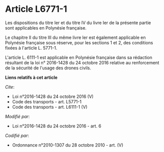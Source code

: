 # Article L6771-1

Les dispositions du titre Ier et du titre IV du livre Ier de la présente partie sont applicables en Polynésie française. 

Le chapitre II du titre III du même livre Ier est également applicable en Polynésie française sous réserve, pour les sections
1 et 2, des conditions fixées à l'article L. 5771-1. 

L'article L. 6111-1 est applicable en Polynésie française dans sa rédaction résultant de la loi n° 2016-1428 du 24 octobre
2016 relative au renforcement de la sécurité de l'usage des drones civils.

**Liens relatifs à cet article**

_Cite_:

  - Loi n°2016-1428 du 24 octobre 2016 (V)
  - Code des transports - art. L5771-1
  - Code des transports - art. L6111-1 (V)

_Modifié par_:

  - Loi n°2016-1428 du 24 octobre 2016 - art. 6

_Codifié par_:

  - Ordonnance n°2010-1307 du 28 octobre 2010 - art. (V)
